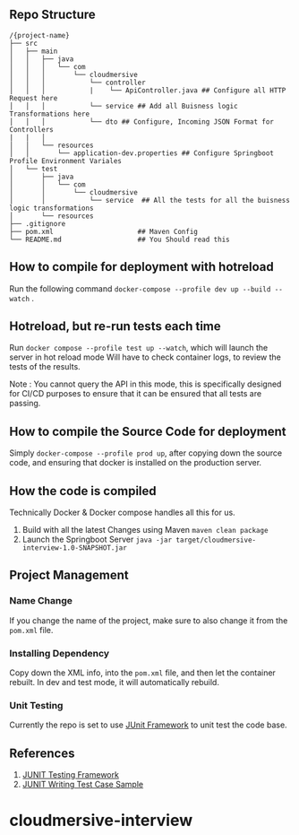 ## Repo Structure
```
/{project-name}
├── src
│   ├── main
│   │   ├── java
│   │   │   └── com
│   │   │       └── cloudmersive
│   │   │           └── controller
│   │   │           |    └── ApiController.java ## Configure all HTTP Request here
│	│	│			└── service ## Add all Buisness logic Transformations here
│	│	│			└── dto ## Configure, Incoming JSON Format for Controllers
|	|	│			
│   │   └── resources
│   │       └── application-dev.properties ## Configure Springboot Profile Environment Variales
│   └── test
│       ├── java
│       │   └── com
│       │       └── cloudmersive
│       │           └── service  ## All the tests for all the buisness logic transformations
│       └── resources
├── .gitignore
├── pom.xml						## Maven Config
└── README.md					## You Should read this
```

## How to compile for deployment with hotreload
Run the following command ```docker-compose --profile dev up --build --watch``` .  

## Hotreload, but re-run tests each time
Run ```docker compose --profile test up --watch```, which will launch the server in hot reload mode
Will have to check container logs, to review the tests of the results.

Note : You cannot query the API in this mode, this is specifically designed for CI/CD purposes to ensure that it can be ensured that all tests are passing.

## How to compile the Source Code for deployment
Simply ```docker-compose --profile prod up```, after copying down the source code, and ensuring that docker is installed on the production server.

## How the code is compiled
Technically Docker & Docker compose handles all this for us.

1. Build with all the latest Changes using Maven
```maven clean package```
2. Launch the Springboot Server
```java -jar target/cloudmersive-interview-1.0-SNAPSHOT.jar ```



## Project Management

### Name Change

If you change the name of the project, make sure to also change it from the ```pom.xml``` file.

### Installing Dependency

Copy down the XML info, into the ```pom.xml``` file, and then let the container rebuilt. In dev and test mode, it will automatically rebuild.

### Unit Testing

Currently the repo is set to use [JUnit Framework](https://junit.org/junit4/javadoc/4.8/org/junit/Assert.html) to unit test the code base.



## References

1. [JUNIT Testing Framework](https://junit.org/junit4/javadoc/4.8/org/junit/Assert.html) 
2. [JUNIT Writing Test Case Sample](https://junit.org/junit5/docs/current/user-guide/#writing-tests)
# cloudmersive-interview
